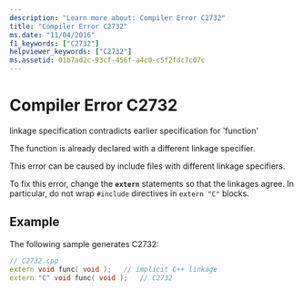 ```yaml
---
description: "Learn more about: Compiler Error C2732"
title: "Compiler Error C2732"
ms.date: "11/04/2016"
f1_keywords: ["C2732"]
helpviewer_keywords: ["C2732"]
ms.assetid: 01b7ad2c-93cf-456f-a4c0-c5f2fdc7c07c
---
```

# Compiler Error C2732

linkage specification contradicts earlier specification for 'function'

The function is already declared with a different linkage specifier.

This error can be caused by include files with different linkage specifiers.

To fix this error, change the **`extern`** statements so that the linkages agree. In particular, do not wrap `#include` directives in `extern "C"` blocks.

## Example

The following sample generates C2732:

```cpp
// C2732.cpp
extern void func( void );   // implicit C++ linkage
extern "C" void func( void );   // C2732
```

